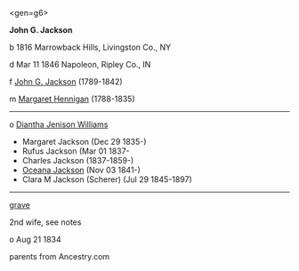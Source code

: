 <gen=g6>

<b>John G. Jackson</b>

b 1816 Marrowback Hills, Livingston Co., NY

d Mar 11 1846 Napoleon, Ripley Co., IN

f [John G. Jackson](../g7/john_g_jackson_1789.md) (1789-1842)

m [Margaret Hennigan](../g7/margaret_hennigan.md) (1788-1835)

<hr>

o [Diantha Jenison Williams](diantha_jenison.md)

- Margaret Jackson (Dec 29 1835-)
- Rufus Jackson (Mar 01 1837-
- Charles Jackson (1837-1859-)
- [Oceana Jackson](oceana_jackson.md) (Nov 03 1841-)
- Clara M Jackson (Scherer) (Jul 29 1845-1897)

<hr>

[grave](https://www.findagrave.com/memorial/66513016/john-g-jackson)

2nd wife, see notes

o Aug 21 1834

parents from Ancestry.com